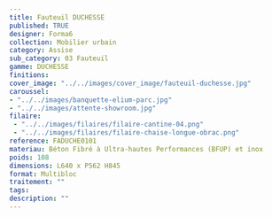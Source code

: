```yaml
---
title: Fauteuil DUCHESSE
published: TRUE
designer: Forma6
collection: Mobilier urbain
category: Assise
sub_category: 03 Fauteuil
gamme: DUCHESSE 
finitions: 
cover_image: "../../images/cover_image/fauteuil-duchesse.jpg"
caroussel: 
- "../../images/banquette-elium-parc.jpg"
- "../../images/attente-showroom.jpg"
filaire: 
 - "../../images/filaires/filaire-cantine-04.png"
 - "../../images/filaires/filaire-chaise-longue-obrac.png"
reference: FADUCHE0101
materiau: Béton Fibré à Ultra-hautes Performances (BFUP) et inox
poids: 108
dimensions: L640 x P562 H845
format: Multibloc
traitement: ""
tags: 
description: ""
---
```

